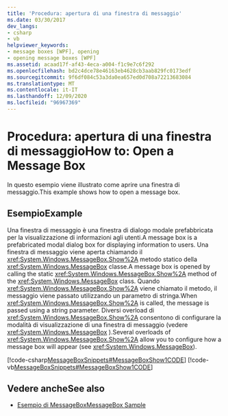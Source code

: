 ```yaml
---
title: 'Procedura: apertura di una finestra di messaggio'
ms.date: 03/30/2017
dev_langs:
- csharp
- vb
helpviewer_keywords:
- message boxes [WPF], opening
- opening message boxes [WPF]
ms.assetid: acaad17f-af43-4eca-a004-f1c9e7c6f292
ms.openlocfilehash: bd2c4dce78e46163eb4628cb3aab829fc0173edf
ms.sourcegitcommit: 9f6df084c53a3da0ea657ed0d708a72213683084
ms.translationtype: MT
ms.contentlocale: it-IT
ms.lasthandoff: 12/09/2020
ms.locfileid: "96967369"
---
```

# <a name="how-to-open-a-message-box"></a><span data-ttu-id="ed5e7-102">Procedura: apertura di una finestra di messaggio</span><span class="sxs-lookup"><span data-stu-id="ed5e7-102">How to: Open a Message Box</span></span>
<span data-ttu-id="ed5e7-103">In questo esempio viene illustrato come aprire una finestra di messaggio.</span><span class="sxs-lookup"><span data-stu-id="ed5e7-103">This example shows how to open a message box.</span></span>  
  
## <a name="example"></a><span data-ttu-id="ed5e7-104">Esempio</span><span class="sxs-lookup"><span data-stu-id="ed5e7-104">Example</span></span>  
 <span data-ttu-id="ed5e7-105">Una finestra di messaggio è una finestra di dialogo modale prefabbricata per la visualizzazione di informazioni agli utenti.</span><span class="sxs-lookup"><span data-stu-id="ed5e7-105">A message box is a prefabricated modal dialog box for displaying information to users.</span></span> <span data-ttu-id="ed5e7-106">Una finestra di messaggio viene aperta chiamando il <xref:System.Windows.MessageBox.Show%2A> metodo statico della <xref:System.Windows.MessageBox> classe.</span><span class="sxs-lookup"><span data-stu-id="ed5e7-106">A message box is opened by calling the static <xref:System.Windows.MessageBox.Show%2A> method of the <xref:System.Windows.MessageBox> class.</span></span> <span data-ttu-id="ed5e7-107">Quando <xref:System.Windows.MessageBox.Show%2A> viene chiamato il metodo, il messaggio viene passato utilizzando un parametro di stringa.</span><span class="sxs-lookup"><span data-stu-id="ed5e7-107">When <xref:System.Windows.MessageBox.Show%2A> is called, the message is passed using a string parameter.</span></span> <span data-ttu-id="ed5e7-108">Diversi overload di <xref:System.Windows.MessageBox.Show%2A> consentono di configurare la modalità di visualizzazione di una finestra di messaggio (vedere <xref:System.Windows.MessageBox> ).</span><span class="sxs-lookup"><span data-stu-id="ed5e7-108">Several overloads of <xref:System.Windows.MessageBox.Show%2A> allow you to configure how a message box will appear (see <xref:System.Windows.MessageBox>).</span></span>  
  
 [!code-csharp[MessageBoxSnippets#MessageBoxShow1CODE](~/samples/snippets/csharp/VS_Snippets_Wpf/MessageBoxSnippets/CSharp/Show1Window.xaml.cs#messageboxshow1code)]
 [!code-vb[MessageBoxSnippets#MessageBoxShow1CODE](~/samples/snippets/visualbasic/VS_Snippets_Wpf/MessageBoxSnippets/visualbasic/show1window.xaml.vb#messageboxshow1code)]  
  
## <a name="see-also"></a><span data-ttu-id="ed5e7-109">Vedere anche</span><span class="sxs-lookup"><span data-stu-id="ed5e7-109">See also</span></span>

- [<span data-ttu-id="ed5e7-110">Esempio di MessageBox</span><span class="sxs-lookup"><span data-stu-id="ed5e7-110">MessageBox Sample</span></span>](https://github.com/Microsoft/WPF-Samples/tree/master/Windows/MessageBox)
